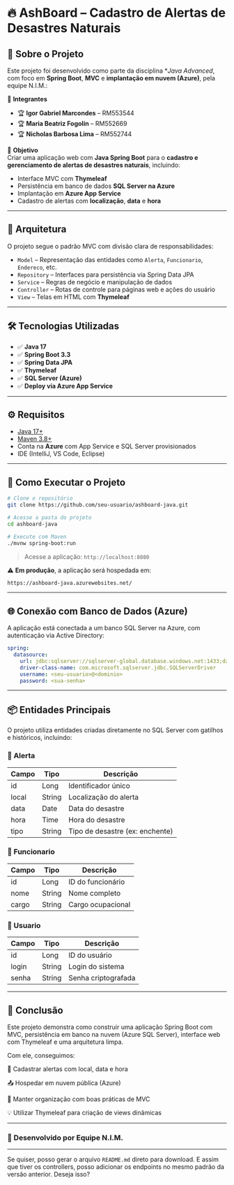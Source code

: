 # 🔥 AshBoard – Cadastro de Alertas de Desastres Naturais

## 📌 Sobre o Projeto

Este projeto foi desenvolvido como parte da disciplina **Java Advanced*, com foco em **Spring Boot**, **MVC** e **implantação em nuvem (Azure)**, pela equipe N.I.M.:

👥 **Integrantes**
- 🏆 **Igor Gabriel Marcondes** – RM553544  
- 🏆 **Maria Beatriz Fogolin** – RM552669  
- 🏆 **Nicholas Barbosa Lima** – RM552744  

🎯 **Objetivo**  
Criar uma aplicação web com **Java Spring Boot** para o **cadastro e gerenciamento de alertas de desastres naturais**, incluindo:

- Interface MVC com **Thymeleaf**
- Persistência em banco de dados **SQL Server na Azure**
- Implantação em **Azure App Service**
- Cadastro de alertas com **localização**, **data** e **hora**

---

## 🧱 Arquitetura

O projeto segue o padrão MVC com divisão clara de responsabilidades:

- `Model` – Representação das entidades como `Alerta`, `Funcionario`, `Endereco`, etc.  
- `Repository` – Interfaces para persistência via Spring Data JPA  
- `Service` – Regras de negócio e manipulação de dados  
- `Controller` – Rotas de controle para páginas web e ações do usuário  
- `View` – Telas em HTML com **Thymeleaf**

---

## 🛠️ Tecnologias Utilizadas

- ✅ **Java 17**  
- ✅ **Spring Boot 3.3**  
- ✅ **Spring Data JPA**  
- ✅ **Thymeleaf**  
- ✅ **SQL Server (Azure)**  
- ✅ **Deploy via Azure App Service**

---

## ⚙️ Requisitos

- [Java 17+](https://www.oracle.com/java/technologies/javase/jdk17-archive-downloads.html)  
- [Maven 3.8+](https://maven.apache.org/download.cgi)  
- Conta na **Azure** com App Service e SQL Server provisionados  
- IDE (IntelliJ, VS Code, Eclipse)

---

## 🚀 Como Executar o Projeto

```bash
# Clone o repositório
git clone https://github.com/seu-usuario/ashboard-java.git

# Acesse a pasta do projeto
cd ashboard-java

# Execute com Maven
./mvnw spring-boot:run
````

> Acesse a aplicação: `http://localhost:8080`

⚠️ **Em produção**, a aplicação será hospedada em:

```bash
https://ashboard-java.azurewebsites.net/
```

---

## 🌐 Conexão com Banco de Dados (Azure)

A aplicação está conectada a um banco SQL Server na Azure, com autenticação via Active Directory:

```yaml
spring:
  datasource:
    url: jdbc:sqlserver://sqlserver-global.database.windows.net:1433;database=NIM-2TDSPR-GlobalSolution;encrypt=true;trustServerCertificate=false;loginTimeout=30;
    driver-class-name: com.microsoft.sqlserver.jdbc.SQLServerDriver
    username: <seu-usuario>@<dominio>
    password: <sua-senha>
```

---

## 📦 Entidades Principais

O projeto utiliza entidades criadas diretamente no SQL Server com gatilhos e históricos, incluindo:

### 🧾 Alerta

| Campo | Tipo   | Descrição                       |
| ----- | ------ | ------------------------------- |
| id    | Long   | Identificador único             |
| local | String | Localização do alerta           |
| data  | Date   | Data do desastre                |
| hora  | Time   | Hora do desastre                |
| tipo  | String | Tipo de desastre (ex: enchente) |

### 👤 Funcionario

| Campo | Tipo   | Descrição         |
| ----- | ------ | ----------------- |
| id    | Long   | ID do funcionário |
| nome  | String | Nome completo     |
| cargo | String | Cargo ocupacional |

### 🧍 Usuario

| Campo | Tipo   | Descrição           |
| ----- | ------ | ------------------- |
| id    | Long   | ID do usuário       |
| login | String | Login do sistema    |
| senha | String | Senha criptografada |

---

## 📌 Conclusão

Este projeto demonstra como construir uma aplicação Spring Boot com MVC, persistência em banco na nuvem (Azure SQL Server), interface web com Thymeleaf e uma arquitetura limpa.

Com ele, conseguimos:

📍 Cadastrar alertas com local, data e hora

📤 Hospedar em nuvem pública (Azure)

📄 Manter organização com boas práticas de MVC

💡 Utilizar Thymeleaf para criação de views dinâmicas

---

### 🧠 Desenvolvido por **Equipe N.I.M.**


---

Se quiser, posso gerar o arquivo `README.md` direto para download. E assim que tiver os controllers, posso adicionar os endpoints no mesmo padrão da versão anterior. Deseja isso?
```
